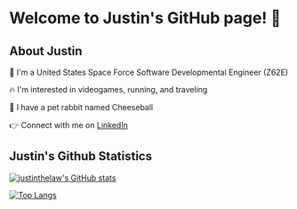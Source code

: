 # Welcome to Justin's GitHub page! 👋

## About Justin

💼 I'm a United States Space Force Software Developmental Engineer (Z62E)

🔥 I'm interested in videogames, running, and traveling

🐰 I have a pet rabbit named Cheeseball

👉 Connect with me on [LinkedIn](https://www.linkedin.com/in/justinwingchunglaw/)

## Justin's Github Statistics

[![justinthelaw's GitHub stats](https://github-readme-stats.vercel.app/api?username=justinthelaw&count_private=true&show_icons=true&hide=stars,issues&theme=onedark)](https://github.com/anuraghazra/github-readme-stats)

[![Top Langs](https://github-readme-stats.vercel.app/api/top-langs/?username=justinthelaw&langs_count=12&layout=compact&theme=onedark&exclude_repo=annDigIC)](https://github.com/anuraghazra/github-readme-stats)


<!--
**justinthelaw/justinthelaw** is a ✨ _special_ ✨ repository because its `README.md` (this file) appears on your GitHub profile.
-->

